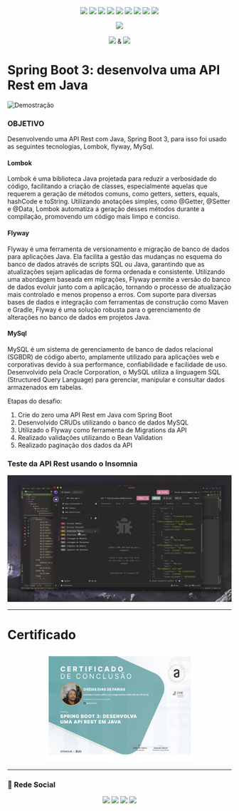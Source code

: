 <p align=center> 
<img src="https://img.shields.io/badge/java-%23ED8B00.svg?style=for-the-badge&logo=openjdk&logoColor=white">
<img src="https://img.shields.io/badge/spring%20boot-%236DB33F.svg?style=for-the-badge&logo=springboot&logoColor=white">  
<img src="https://img.shields.io/badge/MySQL-%23316192.svg?style=for-the-badge&logo=mysql&logoColor=white">  
<img src="https://img.shields.io/badge/IntelliJ_IDEA-000000.svg?style=for-the-badge&logo=intellij-idea&logoColor=white">  
<img src="https://img.shields.io/badge/apache_maven-C71A36?style=for-the-badge&logo=apachemaven&logoColor=white">
<img src="https://img.shields.io/badge/git-F05032.svg?style=for-the-badge&logo=git&logoColor=white">
<img src="https://img.shields.io/badge/flyway-8EB573.svg?style=for-the-badge&logo=flyway&logoColor=white">
<img src="https://img.shields.io/badge/lombok-262425.svg?style=for-the-badge&logo=lumen&logoColor=white">  
<img src="https://img.shields.io/badge/json-000000.svg?style=for-the-badge&logo=json&logoColor=white">  

<br>
</p>

<p align="center">
  <img height="60px" src="https://www.alura.com.br/assets/api/cursos/spring-boot-3-desenvolva-api-rest-java.svg">
</p>

<p align="center">
  <img height="9" src="https://i.imgur.com/PvAbpvx.png"> &
  <img height="13" src="https://i.imgur.com/rEzWrXJ.png">
</p>

# Spring Boot 3: desenvolva uma API Rest em Java




![Demostração](https://github.com/Oseiasdfarias/one_oracle_next_education/assets/52744236/9a771a32-417d-4b49-ba25-95c18e84b5d0)

### OBJETIVO

Desenvolvendo uma API Rest com Java, Spring Boot 3, para isso foi usado as seguintes tecnologias, Lombok, flyway, MySql.

#### Lombok
Lombok é uma biblioteca Java projetada para reduzir a verbosidade do código, facilitando a criação de classes, especialmente aquelas que requerem a geração de métodos comuns, como getters, setters, equals, hashCode e toString. Utilizando anotações simples, como @Getter, @Setter e @Data, Lombok automatiza a geração desses métodos durante a compilação, promovendo um código mais limpo e conciso.

#### Flyway
Flyway é uma ferramenta de versionamento e migração de banco de dados para aplicações Java. Ela facilita a gestão das mudanças no esquema do banco de dados através de scripts SQL ou Java, garantindo que as atualizações sejam aplicadas de forma ordenada e consistente. Utilizando uma abordagem baseada em migrações, Flyway permite a versão do banco de dados evoluir junto com a aplicação, tornando o processo de atualização mais controlado e menos propenso a erros. Com suporte para diversas bases de dados e integração com ferramentas de construção como Maven e Gradle, Flyway é uma solução robusta para o gerenciamento de alterações no banco de dados em projetos Java.

#### MySql
MySQL é um sistema de gerenciamento de banco de dados relacional (SGBDR) de código aberto, amplamente utilizado para aplicações web e corporativas devido à sua performance, confiabilidade e facilidade de uso. Desenvolvido pela Oracle Corporation, o MySQL utiliza a linguagem SQL (Structured Query Language) para gerenciar, manipular e consultar dados armazenados em tabelas.


Etapas do desafio:

1. Crie do zero uma API Rest em Java com Spring Boot
2. Desenvolvido CRUDs utilizando o banco de dados MySQL
3. Utilizado o Flyway como ferramenta de Migrations da API
4. Realizado validações utilizando o Bean Validation
5. Realizado paginação dos dados da API



### Teste da API Rest usando o Insomnia

<p align="center">
  <img wigth="90%" src="./utils/banner_demostraca.png">
</p>


---

# Certificado



<p align="center">
  <img width="70%" src="./utils/Certificado_Spring_Boot 3_desenvolva_uma_API_Rest_em_Java_Alura_page-0001.jpg">
</p>


---

<h3  id="id9">🎥 Rede Social</h3>

<p align=center> <a href="https://oseiasfarias.info"><img src="https://img.shields.io/badge/Portfólio-%230077B5.svg?style=for-the-badge&logoColor=white"></a> <a href="https://www.linkedin.com/in/oseiasfarias/"><img src="https://img.shields.io/badge/linkedin-%230077B5.svg?style=for-the-badge&logo=linkedin&logoColor=white"></a>
<a href="https://oseiasfarias.medium.com"><img src="https://img.shields.io/badge/Medium-%230077B5.svg?style=for-the-badge&logo=medium&logoColor=white"></a>
<a href="https://www.kaggle.com/osiasdfarias"><img src="https://img.shields.io/badge/Kaggle-%230077B5.svg?style=for-the-badge&logo=kaggle&logoColor=white"></a>
</p>